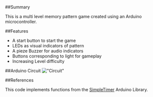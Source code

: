 ##Summary

This is a multi level memory pattern game created using an Arduino microcontroller.


##Features

* A start button to start the game
* LEDs as visual indicators of pattern
* A pieze Buzzer for audio indicators
* Buttons corresponding to light for gameplay
* Increasing Level difficulty


##Arduino Circuit
!["Circuit"](https://github.com/isaacclifford/Arduino_memoryPattern/blob/master/img/memPatternCircuit.jpg "Circuit")


##References 

This code implements functions from the [SimpleTimer](http://playground.arduino.cc/Code/SimpleTimer) Arduino Library.











































